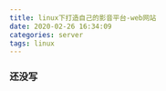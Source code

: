 ```yaml
---
title: linux下打造自己的影音平台-web网站
date: 2020-02-26 16:34:09
categories: server
tags: linux
---
```


### 还没写
